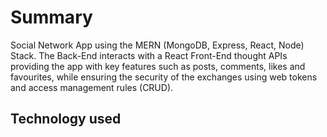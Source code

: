 <h1>Summary</h1>
Social Network App using the MERN (MongoDB, Express, React, Node) Stack. The Back-End interacts with a React Front-End thought APIs providing the app with key features such as posts, comments, likes and favourites, while ensuring the security of the exchanges using web tokens and access management rules (CRUD).

<h2>Technology used<h2>
  
